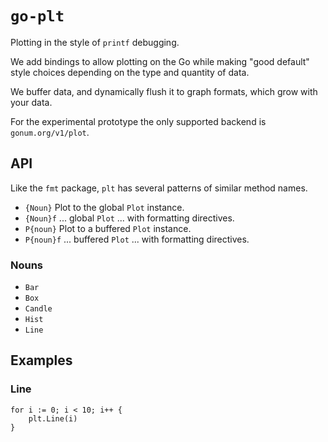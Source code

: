 # `go-plt`

Plotting in the style of `printf` debugging.

We add bindings to allow plotting on the Go while making "good default" style choices depending on the type and quantity of data.

We buffer data, and dynamically flush it to graph formats, which grow with your data.

For the experimental prototype the only supported backend is `gonum.org/v1/plot`.

## API

Like the `fmt` package, `plt` has several patterns of similar method names.

* `{Noun}`  Plot to the global `Plot` instance.
* `{Noun}f`         ... global `Plot` ... with formatting directives. 
* `P{noun}` Plot to a buffered `Plot` instance.
* `P{noun}f`      ... buffered `Plot` ... with formatting directives.

### Nouns

* `Bar`
* `Box`
* `Candle`
* `Hist`
* `Line`

## Examples

### Line

```
for i := 0; i < 10; i++ {
    plt.Line(i)
}
```